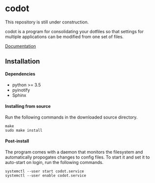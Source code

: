 # codot
This repository is still under construction.

codot is a program for consolidating your dotfiles so that settings for
multiple applications can be modified from one set of files.

[Documentation](https://codot.readthedocs.io/en/latest/index.html)

## Installation
#### Dependencies
* python >= 3.5
* pyinotify
* Sphinx

#### Installing from source
Run the following commands in the downloaded source directory.
```
make
sudo make install
```

#### Post-install
The program comes with a daemon that monitors the filesystem and automatically
propogates changes to config files. To start it and set it to auto-start on
login, run the following commands.
```
systemctl --user start codot.service
systemctl --user enable codot.service
```
